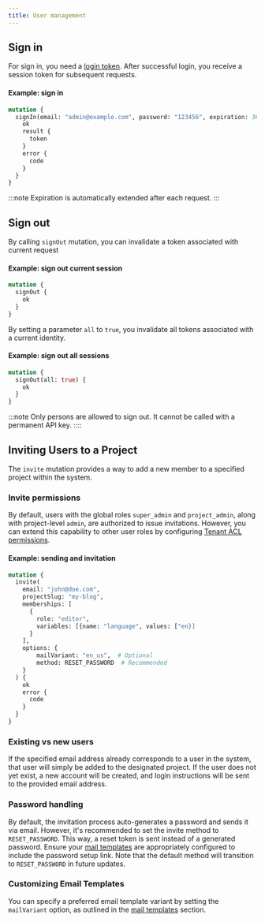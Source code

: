 ```yaml
---
title: User management
---
```


## Sign in

For sign in, you need a [login token](overview.md#authorization-tokens). After successful login, you receive a session token for subsequent requests.


#### Example: sign in
```graphql
mutation {
  signIn(email: "admin@example.com", password: "123456", expiration: 3600) {
    ok
    result {
      token
    }
    error {
      code
    }
  }
}
```

:::note
Expiration is automatically extended after each request.
:::

## Sign out

By calling `signOut` mutation, you can invalidate a token associated with current request


#### Example: sign out current session
```graphql
mutation {
  signOut {
    ok
  }
}
```

By setting a parameter `all` to `true`, you invalidate all tokens associated with a current identity. 

#### Example: sign out all sessions
```graphql
mutation {
  signOut(all: true) {
    ok
  }
}
``` 
:::note
Only persons are allowed to sign out. It cannot be called with a permanent API key.
::::

## Inviting Users to a Project

The `invite` mutation provides a way to add a new member to a specified project within the system.

### Invite permissions

By default, users with the global roles `super_admin` and `project_admin`, along with project-level `admin`, are authorized to issue invitations. However, you can extend this capability to other user roles by configuring [Tenant ACL permissions](/reference/engine/schema/acl.md#tenant-permissions).

#### Example: sending and invitation

```graphql
mutation {
  invite(
    email: "john@doe.com",
    projectSlug: "my-blog",
    memberships: [
      {
        role: "editor",
        variables: [{name: "language", values: ["en}]
      }
    ],
    options: {
        mailVariant: "en_us",  # Optional
        method: RESET_PASSWORD  # Recommended
    }
  ) {
    ok
    error {
      code
    }
  }
}
```

### Existing vs new users

If the specified email address already corresponds to a user in the system, that user will simply be added to the designated project. If the user does not yet exist, a new account will be created, and login instructions will be sent to the provided email address.

### Password handling

By default, the invitation process auto-generates a password and sends it via email. However, it's recommended to set the invite method to `RESET_PASSWORD`. This way, a reset token is sent instead of a generated password. Ensure your [mail templates](./mail-templates.md) are appropriately configured to include the password setup link. Note that the default method will transition to `RESET_PASSWORD` in future updates.

### Customizing Email Templates

You can specify a preferred email template variant by setting the `mailVariant` option, as outlined in the [mail templates](./mail-templates.md) section.
